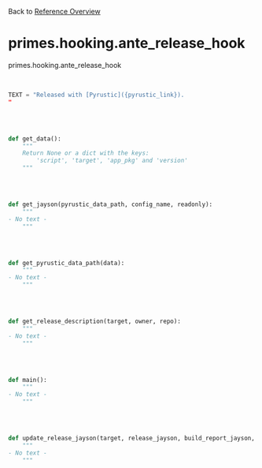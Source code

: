 
Back to [Reference Overview](https://github.com/pyrustic/primes/blob/master/docs/reference)

# primes.hooking.ante_release_hook

primes.hooking.ante_release_hook

<br>


```python
TEXT = "Released with [Pyrustic]({pyrustic_link}).
"

```

<br>

```python

def get_data():
    """
    Return None or a dict with the keys:
        'script', 'target', 'app_pkg' and 'version'
    """

```

<br>

```python

def get_jayson(pyrustic_data_path, config_name, readonly):
    """
- No text -
    """

```

<br>

```python

def get_pyrustic_data_path(data):
    """
- No text -
    """

```

<br>

```python

def get_release_description(target, owner, repo):
    """
- No text -
    """

```

<br>

```python

def main():
    """
- No text -
    """

```

<br>

```python

def update_release_jayson(target, release_jayson, build_report_jayson, app_pkg, version):
    """
- No text -
    """

```

